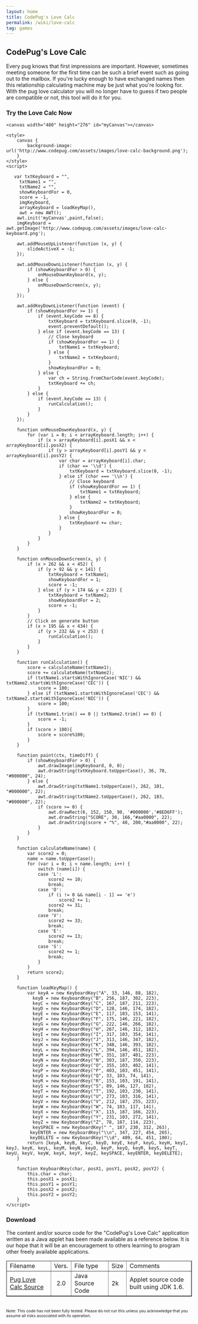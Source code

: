 ```yaml
---
layout: home
title: CodePug's Love Calc
permalink: /wiki/love-calc
tag: games
---
```


## CodePug's Love Calc

Every pug knows that first impressions are important. However, sometimes meeting someone for the first time can be such a brief event such as going out to the mailbox. If you're lucky enough to have exchanged names then this relationship calculating machine may be just what you're looking for. With the pug love calculator you will no longer have to guess if two people are compatible or not, this tool will do it for you.

### Try the Love Calc Now

<html>

    <canvas width="480" height="276" id="myCanvas"></canvas>
<script type='text/javascript' src='/downloads/codePugGameLib.js'></script>
    <style>
        canvas {
            background-image: url('http://www.codepug.com/assets/images/love-calc-background.png');
        }
    </style>
    <script>
        
       var txtKeyboard = "",
         txtName1 = "",
         txtName2 = "",
         showKeyboardFor = 0,
         score = -1,
         imgKeyboard,
         arrayKeyboard = loadKeyMap(),
         awt = new AWT();
        awt.init('myCanvas',paint,false);
        imgKeyboard = awt.getImage('http://www.codepug.com/assets/images/love-calc-keyboard.png');
        
        awt.addMouseUpListener(function (x, y) {
            slideActiveX = -1;
        });
        
        awt.addMouseDownListener(function (x, y) {
            if (showKeyboardFor > 0) {
                onMouseDownKeyboard(x, y);
            } else {
                onMouseDownScreen(x, y);
            }
        });

        awt.addKeyDownListener(function (event) {
            if (showKeyboardFor >= 1) {
                if (event.keyCode == 8) {
                    txtKeyboard = txtKeyboard.slice(0, -1);
                    event.preventDefault();
                } else if (event.keyCode == 13) {
                    // Close keyboard
                    if (showKeyboardFor == 1) {
                        txtName1 = txtKeyboard;
                    } else {
                        txtName2 = txtKeyboard;
                    }
                    showKeyboardFor = 0;
                } else {
                    var ch = String.fromCharCode(event.keyCode);
                    txtKeyboard += ch;
                }
            } else {
                if (event.keyCode == 13) {
                    runCalculation();
                }
            }
        });

        function onMouseDownKeyboard(x, y) {
            for (var i = 0; i < arrayKeyboard.length; i++) {
                if (x > arrayKeyboard[i].posX1 && x < arrayKeyboard[i].posX2) {
                    if (y > arrayKeyboard[i].posY1 && y < arrayKeyboard[i].posY2) {
                        var char = arrayKeyboard[i].char;
                        if (char == '\\d') {
                            txtKeyboard = txtKeyboard.slice(0, -1);
                        } else if (char === '\\n') {
                            // Close keyboard
                            if (showKeyboardFor == 1) {
                                txtName1 = txtKeyboard;
                            } else {
                                txtName2 = txtKeyboard;
                            }
                            showKeyboardFor = 0;
                        } else {
                            txtKeyboard += char;
                        }
                    }
                }
            }
        }

        function onMouseDownScreen(x, y) {
            if (x > 262 && x < 452) {
                if (y > 92 && y < 141) {
                    txtKeyboard = txtName1;
                    showKeyboardFor = 1;
                    score = -1;
                } else if (y > 174 && y < 223) {
                    txtKeyboard = txtName2;
                    showKeyboardFor = 2;
                    score = -1;
                }
            }
            // Click on generate button
            if (x > 195 && x < 434) {
                if (y > 232 && y < 253) {
                    runCalculation();
                }
            }
        }

        function runCalculation() {
            score = calculateName(txtName1);
            score += calculateName(txtName2);
            if (txtName1.startsWithIgnoreCase('NIC') && txtName2.startsWithIgnoreCase('CEC')) {
                score = 100;
            } else if (txtName1.startsWithIgnoreCase('CEC') && txtName2.startsWithIgnoreCase('NIC')) {
                score = 100;
            }
            if (txtName1.trim() == 0 || txtName2.trim() == 0) {
                score = -1;
            }
            if (score > 100){
                score = score%100;
            }
        }

        function paint(ctx, timeDiff) {
            if (showKeyboardFor > 0) {
                awt.drawImage(imgKeyboard, 0, 0);
                awt.drawString(txtKeyboard.toUpperCase(), 36, 70, "#000000", 24);
            } else {
                awt.drawString(txtName1.toUpperCase(), 262, 101, "#000000", 22);
                awt.drawString(txtName2.toUpperCase(), 262, 183, "#000000", 22);
                if (score >= 0) {
                    awt.drawRect(6, 152, 150, 90, '#000000','#8ED6FF');
                    awt.drawString("SCORE", 30, 166,"#aa0000", 22);
                    awt.drawString(score + "%", 48, 200,"#aa0000", 22);
                }
            }
        }

        function calculateName(name) {
            var score2 = 0;
            name = name.toUpperCase();
            for (var i = 0; i < name.length; i++) {
                switch (name[i]) {
                case 'L':
                    score2 += 10;
                    break;
                case 'O':
                    if (i != 0 && name[i - 1] == 'e')
                        score2 += 1;
                    score2 += 31;
                    break;
                case 'V':
                    score2 += 33;
                    break;
                case 'E':
                    score2 += 13;
                    break;
                case 'S':
                    score2 += 1;
                    break;
                }
            }
            return score2;
        }

        function loadKeyMap() {
            var keyA = new KeyboardKey("A", 33, 146, 88, 182),
              keyB = new KeyboardKey("B", 256, 187, 302, 223),
              keyC = new KeyboardKey("C", 167, 187, 211, 223),
              keyD = new KeyboardKey("D", 128, 146, 174, 182),
              keyE = new KeyboardKey("E", 117, 103, 153, 141),
              keyF = new KeyboardKey("F", 175, 146, 221, 182),
              keyG = new KeyboardKey("G", 222, 146, 266, 182),
              keyH = new KeyboardKey("H", 267, 146, 312, 182),
              keyI = new KeyboardKey("I", 317, 103, 354, 141),
              keyJ = new KeyboardKey("J", 313, 146, 347, 182),
              keyK = new KeyboardKey("K", 348, 146, 393, 182),
              keyL = new KeyboardKey("L", 394, 146, 451, 182),
              keyM = new KeyboardKey("M", 351, 187, 401, 223),
              keyN = new KeyboardKey("N", 303, 187, 350, 223),
              keyO = new KeyboardKey("O", 355, 103, 402, 141),
              keyP = new KeyboardKey("P", 403, 103, 451, 141),
              keyQ = new KeyboardKey("Q", 33, 103, 74, 141),
              keyR = new KeyboardKey("R", 153, 103, 191, 141),
              keyS = new KeyboardKey("S", 89, 146, 127, 182),
              keyT = new KeyboardKey("T", 192, 103, 230, 141),
              keyU = new KeyboardKey("U", 273, 103, 316, 141),
              keyV = new KeyboardKey("V", 212, 187, 255, 223),
              keyW = new KeyboardKey("W", 74, 103, 117, 141),
              keyX = new KeyboardKey("X", 115, 187, 166, 223),
              keyY = new KeyboardKey("Y", 231, 103, 272, 141),
              keyZ = new KeyboardKey("Z", 78, 187, 114, 223),
              keySPACE = new KeyboardKey(" ", 187, 230, 312, 263),
             keyENTER = new KeyboardKey("\\n", 347, 227, 454, 265),
             keyDELETE = new KeyboardKey("\\d", 409, 64, 451, 100);
            return [keyA, keyB, keyC, keyD, keyE, keyF, keyG, keyH, keyI, keyJ, keyK, keyL, keyM, keyN, keyO, keyP, keyQ, keyR, keyS, keyT, keyU, keyV, keyW, keyX, keyY, keyZ, keySPACE, keyENTER, keyDELETE];
        }

        function KeyboardKey(char, posX1, posY1, posX2, posY2) {
            this.char = char;
            this.posX1 = posX1;
            this.posY1 = posY1;
            this.posX2 = posX2;
            this.posY2 = posY2;
        }
    </script>


</html>


### Download
The content and/or source code for the "CodePug's Love Calc" application written as a Java applet has been made available as a reference below.  It is our hope that it will be an encouragement to others learning to program other freely available applications.

<html>
<table border="1" cellspacing="0"><thead><tr><td>
Filename
</td><td>
Vers.
</td><td>
File type
</td><td>
Size
</td><td>
Comments
</td></tr>
</thead>
<tr><td>
<a href="../downloads/loveCalc_src.zip">
	Pug Love Calc Source</a>
</td><td align="center">
	2.0</td><td>
	Java Source Code</td><td>
	2k
</td><td>
	Applet source code built using JDK 1.6.</td></tr>
	</table>
	<br>
	<span style="font-size: 8pt;">
		Note: This code has not been fully tested.  Please do not run this unless you acknowledge that you assume all risks associated with its operation.
	</span>
</html>
